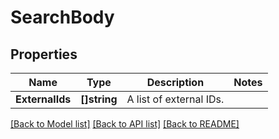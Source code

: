# SearchBody

## Properties
Name | Type | Description | Notes
------------ | ------------- | ------------- | -------------
**ExternalIds** | **[]string** | A list of external IDs. | 

[[Back to Model list]](../README.md#documentation-for-models) [[Back to API list]](../README.md#documentation-for-api-endpoints) [[Back to README]](../README.md)


